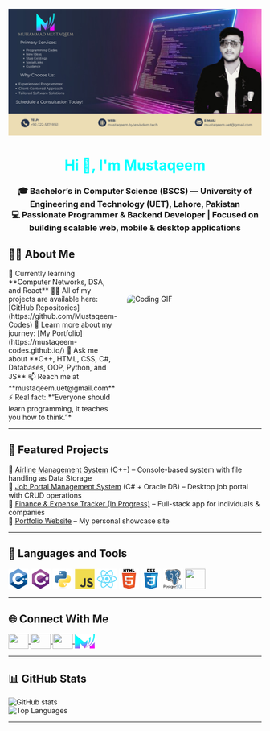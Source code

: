 ![Github Logo](https://github.com/Mustaqeem-Codes/Mustaqeem-Codes/blob/main/Banner.jpg)

<h1 align="center" style="color:cyan;">Hi 👋, I'm Mustaqeem</h1>
<h3 align="center">
🎓 Bachelor’s in Computer Science (BSCS) — University of Engineering and Technology (UET), Lahore, Pakistan <br>
💻 Passionate Programmer & Backend Developer | Focused on building scalable web, mobile & desktop applications
</h3>

## 👨‍💻 About Me

<div style="display: flex; align-items: center;">
  <div>
    🌱 Currently learning **Computer Networks, DSA, and React**  
    👨‍💻 All of my projects are available here: [GitHub Repositories](https://github.com/Mustaqeem-Codes)  
    📄 Learn more about my journey: [My Portfolio](https://mustaqeem-codes.github.io/)  
    💬 Ask me about **C++, HTML, CSS, C#, Databases, OOP, Python, and JS**  
    📫 Reach me at **mustaqeem.uet@gmail.com**  
    ⚡ Real fact: *“Everyone should learn programming, it teaches you how to think.”*
  </div>
  <img src="https://media.giphy.com/media/qgQUggAC3Pfv687qPC/giphy.gif" width="300" height="200" style="margin-left:20px; border-radius:10px;" alt="Coding GIF"/>
</div>


---

## 🚀 Featured Projects  
🔹 [Airline Management System](#) (C++) – Console-based system with file handling as Data Storage<br>
🔹 [Job Portal Management System](#) (C# + Oracle DB) – Desktop job portal with CRUD operations  
🔹 [Finance & Expense Tracker (In Progress)](#) – Full-stack app for individuals & companies  
🔹 [Portfolio Website](https://Mustaqeem.bytewisdom.tech) – My personal showcase site  

---

## 🔧 Languages and Tools
<p align="left">
  <img src="https://raw.githubusercontent.com/devicons/devicon/master/icons/cplusplus/cplusplus-original.svg" width="40" height="40"/>
  <img src="https://raw.githubusercontent.com/devicons/devicon/master/icons/csharp/csharp-original.svg" width="40" height="40"/>
  <img src="https://raw.githubusercontent.com/devicons/devicon/master/icons/python/python-original.svg" width="40" height="40"/>
  <img src="https://raw.githubusercontent.com/devicons/devicon/master/icons/javascript/javascript-original.svg" width="40" height="40"/>
  <img src="https://raw.githubusercontent.com/devicons/devicon/master/icons/react/react-original.svg" width="40" height="40"/>
  <img src="https://raw.githubusercontent.com/devicons/devicon/master/icons/html5/html5-original-wordmark.svg" width="40" height="40"/>
  <img src="https://raw.githubusercontent.com/devicons/devicon/master/icons/css3/css3-original-wordmark.svg" width="40" height="40"/>
  <img src="https://raw.githubusercontent.com/devicons/devicon/master/icons/postgresql/postgresql-original-wordmark.svg" width="40" height="40"/>
  <img src="https://img.icons8.com/color/48/000000/oracle-logo.png" width="40" height="40"/> <!-- Oracle DB -->
</p>

---

## 🌐 Connect With Me
<p align="left">
  <a href="https://www.linkedin.com/in/muhammad-mustaqeem-95656b331/" target="blank">
    <img align="center" src="https://raw.githubusercontent.com/rahuldkjain/github-profile-readme-generator/master/src/images/icons/Social/linked-in-alt.svg" height="30" width="40" />
  </a>
  <a href="https://web.facebook.com/mustaqeemcodes/" target="blank">
    <img align="center" src="https://raw.githubusercontent.com/rahuldkjain/github-profile-readme-generator/master/src/images/icons/Social/facebook.svg" height="30" width="40" />
  </a>
  <a href="https://www.instagram.com/mustaqeem_codes/" target="blank">
    <img align="center" src="https://raw.githubusercontent.com/rahuldkjain/github-profile-readme-generator/master/src/images/icons/Social/instagram.svg" height="30" width="40" />
  </a>
  <a href="https://mustaqeem-codes.github.io/" target="blank">
    <img align="center" src="https://github.com/Mustaqeem-Codes/mustaqeem-codes.github.io/blob/main/Pics/logo.png" height="30" width="40" />
  </a>
</p>

---

## 📊 GitHub Stats
![GitHub stats](https://github-readme-stats.vercel.app/api?username=Mustaqeem-Codes&show_icons=true&theme=tokyonight)  
![Top Languages](https://github-readme-stats.vercel.app/api/top-langs/?username=Mustaqeem-Codes&layout=compact&theme=tokyonight)  

---
